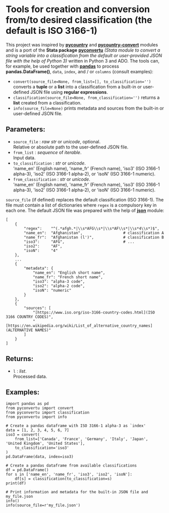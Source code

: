# Tools for creation and conversion from/to desired classification (the default is ISO 3166-1)


This project was inspired by **[pycountry](https://pypi.org/project/pycountry/)** and  **[pycountry-convert](https://pypi.org/project/pycountry-convert/)** modules and is a port of the **Stata package** **[pyconvertu](https://ideas.repec.org/c/boc/bocode/s458892.html)** *(Stata module to convert a string variable into a classification from the default or user-provided JSON file with the help of Python 3)* written in Python 3 and ADO. The tools can, for example, be used together with **[pandas](https://pypi.org/project/pandas/)** to process **pandas.DataFrame()**, `data`, `index`, and / or `columns` (consult examples):

- ``convert(source_file=None, from_list=[], to_classification='')`` converts a **tuple** or a **list** into a classification from a built-in or user-defined JSON file using **regular expressions**.  
- ``classification(source_file=None, from_classification='')`` returns a **list** created from a classification.  
- ``info(source_file=None)`` prints metadata and sources from the built-in or user-defined JSON file.


## Parameters:
- `source_file` : *raw str* or *unicode*, optional.  
Relative or absolute path to the user-defined JSON file.
- `from_list` : *sequence* of *iterable*.  
Input data.
- `to_classification` : *str* or *unicode*.  
'name_en' (English name), 'name_fr' (French name), 'iso3' (ISO 3166-1 alpha-3), 'iso2' (ISO 3166-1 alpha-2), or 'isoN' (ISO 3166-1 numeric).
- `from_classification` : *str* or *unicode*.  
'name_en' (English name), 'name_fr' (French name), 'iso3' (ISO 3166-1 alpha-3), 'iso2' (ISO 3166-1 alpha-2), or 'isoN' (ISO 3166-1 numeric).


`source_file` (if defined) replaces the default classification (ISO 3166-1). The file must contain a list of dictionaries where `regex` is a compulsory key in each one. The default JSON file was prepared with the help of **[json](https://docs.python.org/3/library/json.html)** module:
```
[
    {
        "regex":    "^(.*afgh.*|\\s*AFG\\s*|\\s*AF\\s*|\\s*4\\s*)$",
        "name_en":  "Afghanistan",                  # classification A
        "name_fr":  "Afghanistan (l')",             # classification B
        "iso3":     "AFG",                          # ...
        "iso2":     "AF",
        "isoN":     "4"
    },
    ...
    {
        "metadata": {
            "name_en": "English short name",
            "name_fr": "French short name",
            "iso3": "alpha-3 code",
            "iso2": "alpha-2 code",
            "isoN": "numeric"
        }
    },
    {
        "sources": [
            "[https://www.iso.org/iso-3166-country-codes.html](ISO 3166 COUNTRY CODES)",
            "[https://en.wikipedia.org/wiki/List_of_alternative_country_names](ALTERNATIVE NAMES)"
        ]
    }
]
```


## Returns:
- `l` : *list*.  
Processed data.


## Examples:
```
import pandas as pd
from pyconvertu import convert
from pyconvertu import classification
from pyconvertu import info

# Create a pandas dataframe with ISO 3166-1 alpha-3 as `index'
data = [1, 2, 3, 4, 5, 6, 7]
iso3 = convert(
    from_list=['Canada', 'France', 'Germany', 'Italy', 'Japan', 'United Kingdom', 'United States'],
    to_classification='iso3'
)
pd.DataFrame(data, index=iso3)

# Create a pandas dataframe from available classifications
df = pd.DataFrame()
for s in ['name_en', 'name_fr', 'iso3', 'iso2', 'isoN']:
    df[s] = classification(to_classification=s)
print(df)

# Print information and metadata for the built-in JSON file and my_file.json
info()
info(source_file=r'my_file.json')
```